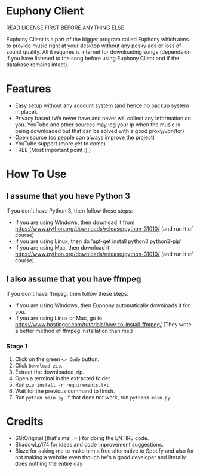 # Euphony Client

READ LICENSE FIRST BEFORE ANYTHING ELSE

Euphony Client is a part of the bigger program called Euphony which aims to provide music right at your desktop without any pesky ads or loss of sound quality. All it requires is internet for downloading songs (depends on if you have listened to the song before using Euphony Client and if the database remains intact).

# Features
* Easy setup without any account system (and hence no backup system in place).
* Privacy based (We never have and never will collect any information on you. YouTube and pther sources may log your ip when the music is being downloaded but that can be solved with a good proxy/vpn/tor)
* Open source (so people can always improve the project)
* YouTube support (more yet to come)
* FREE (Most important point :) )

# How To Use
## I assume that you have Python 3 ##
If you don't have Python 3, then follow these steps:

* If you are using Windows, then download it from https://www.python.org/downloads/release/python-31010/ (and run it of course)
* If you are using Linux, then do 'apt-get install python3 python3-pip'
* If you are using Mac, then download it https://www.python.org/downloads/release/python-31010/ (and run it of course)

## I also assume that you have ffmpeg ##
If you don't have ffmpeg, then follow these steps:

* If you are using Windows, then Euphony automatically downloads it for you.
* If you are using Linux or Mac, go to https://www.hostinger.com/tutorials/how-to-install-ffmpeg/ (They write a better method of ffmpeg installation than me.)

### Stage 1 ###

1. Click on the green `<> Code` button.
2. Click `Download zip`.
3. Extract the downloaded zip.
4. Open a terminal in the extracted folder.
5. Run `pip install -r requirements.txt`
6. Wait for the previous command to finish.
7. Run `python main.py`. If that does not work, run `python3 main.py`

# Credits #
* SGtOriginal (that's me! :> ) for doing the ENTIRE code.
* ShadowLp174 for ideas and code improvement suggestions.
* Blaze for asking me to make him a free alternative to Spotify and also for not making a website even though he's a good developer and literally does nothing the entire day
